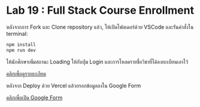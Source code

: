 # Lab 19 : Full Stack Course Enrollment

หลังจากการ Fork และ Clone repository แล้ว, ให้เปิดโฟลเดอร์ด้วย VSCode และรันคำสั่งใน terminal:

```bash
npm install
npm run dev
```

ให้นักศึกษาเพิ่มสถานะ Loading ให้กับปุ่ม Login และการโหลดรายชื่อวิชาที่ได้ลงทะเบียนเอาไว้

[คลิกเพื่อดูรายละเอียด](https://o365cmu-my.sharepoint.com/:b:/g/personal/chayanin_s_cmu_ac_th1/ES--YPuRunFPn4PTHL8JcTgB1Y9xFpZNL_xyxHki9e_wSw?e=lGqxfc)

หลังจาก Deploy ด้วย Vercel แล้วกรอกข้อมูลลงใน Google Form

[คลิกเพื่อเปิด Google Form](https://forms.gle/3DudMCSbJPE324rs6)

